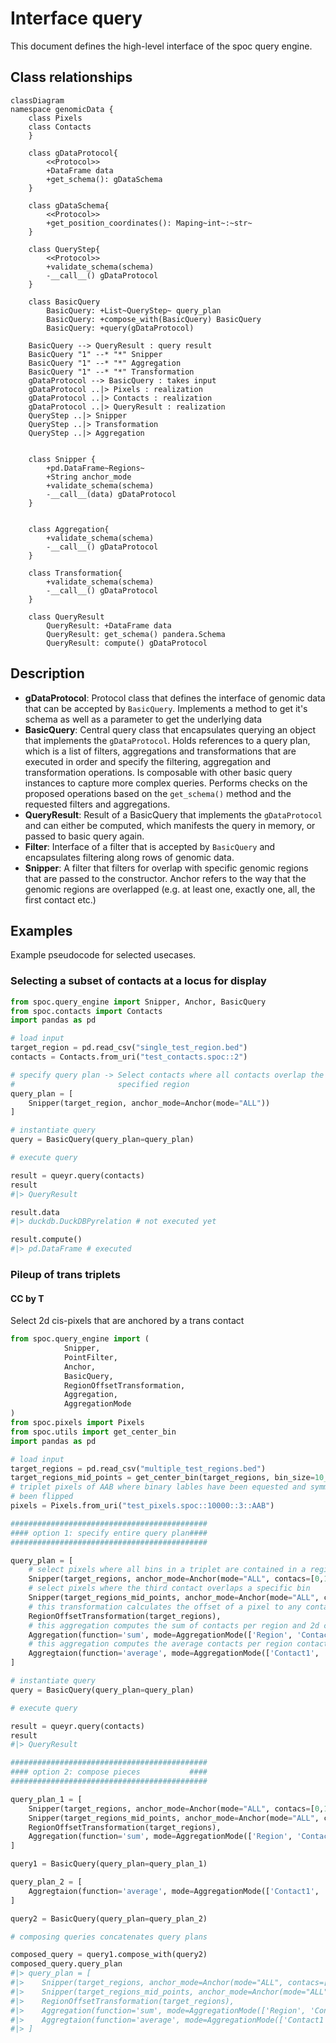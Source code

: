 # Interface query

This document defines the high-level interface of the spoc query engine.

## Class relationships

```mermaid
classDiagram
namespace genomicData {
    class Pixels
    class Contacts
    } 

    class gDataProtocol{
        <<Protocol>>
        +DataFrame data
        +get_schema(): gDataSchema
    }

    class gDataSchema{
        <<Protocol>>
        +get_position_coordinates(): Maping~int~:~str~
    }

    class QueryStep{
        <<Protocol>>
        +validate_schema(schema)
        -__call__() gDataProtocol
    }

    class BasicQuery
        BasicQuery: +List~QueryStep~ query_plan
        BasicQuery: +compose_with(BasicQuery) BasicQuery
        BasicQuery: +query(gDataProtocol)

    BasicQuery --> QueryResult : query result
    BasicQuery "1" --* "*" Snipper
    BasicQuery "1" --* "*" Aggregation
    BasicQuery "1" --* "*" Transformation
    gDataProtocol --> BasicQuery : takes input
    gDataProtocol ..|> Pixels : realization
    gDataProtocol ..|> Contacts : realization
    gDataProtocol ..|> QueryResult : realization
    QueryStep ..|> Snipper
    QueryStep ..|> Transformation
    QueryStep ..|> Aggregation


    class Snipper {
        +pd.DataFrame~Regions~
        +String anchor_mode
        +validate_schema(schema)
        -__call__(data) gDataProtocol
    }
        

    class Aggregation{
        +validate_schema(schema)
        -__call__() gDataProtocol
    }

    class Transformation{
        +validate_schema(schema)
        -__call__() gDataProtocol
    }

    class QueryResult
        QueryResult: +DataFrame data
        QueryResult: get_schema() pandera.Schema
        QueryResult: compute() gDataProtocol
```

## Description

- __gDataProtocol__: Protocol class that defines the interface of genomic data that can be accepted by `BasicQuery`. Implements a method to get it's schema as well as a parameter to get the underlying data
- __BasicQuery__: Central query class that encapsulates querying an object that implements the `gDataProtocol`. Holds references to a query plan, which is a list of filters, aggregations and transformations that are executed in order and specify the filtering, aggregation and transformation operations. Is composable with other basic query instances to capture more complex queries. Performs checks on the proposed operations based on the `get_schema()` method and the requested filters and aggregations.
- __QueryResult__: Result of a BasicQuery that implements the `gDataProtocol` and can either be computed, which manifests the query in memory, or passed to basic query again.
- __Filter__: Interface of a filter that is accepted by `BasicQuery` and encapsulates filtering along rows of genomic data.
- __Snipper__: A filter that filters for overlap with specific genomic regions that are passed to the constructor. Anchor refers to the way that the genomic regions are overlapped (e.g. at least one, exactly one, all, the first contact etc.)

## Examples

Example pseudocode for selected usecases.

### Selecting a subset of contacts at a locus for display

```python
from spoc.query_engine import Snipper, Anchor, BasicQuery
from spoc.contacts import Contacts
import pandas as pd

# load input
target_region = pd.read_csv("single_test_region.bed")
contacts = Contacts.from_uri("test_contacts.spoc::2")

# specify query plan -> Select contacts where all contacts overlap the
#                       specified region
query_plan = [
    Snipper(target_region, anchor_mode=Anchor(mode="ALL"))
]

# instantiate query
query = BasicQuery(query_plan=query_plan)

# execute query

result = queyr.query(contacts)
result
#|> QueryResult

result.data
#|> duckdb.DuckDBPyrelation # not executed yet

result.compute()
#|> pd.DataFrame # executed
```

### Pileup of trans triplets

#### CC by T

Select 2d cis-pixels that are anchored by a trans contact

```python
from spoc.query_engine import (
            Snipper,
            PointFilter,
            Anchor, 
            BasicQuery,
            RegionOffsetTransformation,
            Aggregation,
            AggregationMode
)
from spoc.pixels import Pixels
from spoc.utils import get_center_bin
import pandas as pd

# load input
target_regions = pd.read_csv("multiple_test_regions.bed")
target_regions_mid_points = get_center_bin(target_regions, bin_size=10_000)
# triplet pixels of AAB where binary lables have been equested and symmetry has
# been flipped
pixels = Pixels.from_uri("test_pixels.spoc::10000::3::AAB")

############################################
#### option 1: specify entire query plan####
############################################

query_plan = [
    # select pixels where all bins in a triplet are contained in a region
    Snipper(target_regions, anchor_mode=Anchor(mode="ALL", contacs=[0,1])),
    # select pixels where the third contact overlaps a specific bin
    Snipper(target_regions_mid_points, anchor_mode=Anchor(mode="ALL", contacs=[2])),
    # this transformation calculates the offset of a pixel to any containing target region
    RegionOffsetTransformation(target_regions),
    # this aggregation computes the sum of contacts per region and 2d coordinate
    Aggregation(function='sum', mode=AggregationMode(['Region', 'Contact1', 'Contact2'])),
    # this aggregation computes the average contacts per region contact1 and contact2 over all regions
    Aggregtaion(function='average', mode=AggregationMode(['Contact1', 'Contact2']))
]

# instantiate query
query = BasicQuery(query_plan=query_plan)

# execute query

result = queyr.query(contacts)
result
#|> QueryResult

############################################
#### option 2: compose pieces           ####
############################################

query_plan_1 = [
    Snipper(target_regions, anchor_mode=Anchor(mode="ALL", contacs=[0,1])),
    Snipper(target_regions_mid_points, anchor_mode=Anchor(mode="ALL", contacs=[2])),
    RegionOffsetTransformation(target_regions),
    Aggregation(function='sum', mode=AggregationMode(['Region', 'Contact1', 'Contact2'])),
]

query1 = BasicQuery(query_plan=query_plan_1)

query_plan_2 = [
    Aggregtaion(function='average', mode=AggregationMode(['Contact1', 'Contact2']))
]

query2 = BasicQuery(query_plan=query_plan_2)

# composing queries concatenates query plans

composed_query = query1.compose_with(query2)
composed_query.query_plan
#|> query_plan = [
#|>    Snipper(target_regions, anchor_mode=Anchor(mode="ALL", contacs=[0,1])),
#|>    Snipper(target_regions_mid_points, anchor_mode=Anchor(mode="ALL", contacs=[2])),
#|>    RegionOffsetTransformation(target_regions),
#|>    Aggregation(function='sum', mode=AggregationMode(['Region', 'Contact1', 'Contact2'])),
#|>    Aggregtaion(function='average', mode=AggregationMode(['Contact1', 'Contact2']))
#|> ]
```